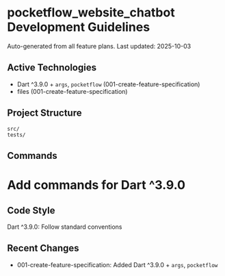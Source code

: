 # pocketflow_website_chatbot Development Guidelines

Auto-generated from all feature plans. Last updated: 2025-10-03

## Active Technologies
- Dart ^3.9.0 + `args`, `pocketflow` (001-create-feature-specification)
- files (001-create-feature-specification)

## Project Structure
```
src/
tests/
```

## Commands
# Add commands for Dart ^3.9.0

## Code Style
Dart ^3.9.0: Follow standard conventions

## Recent Changes
- 001-create-feature-specification: Added Dart ^3.9.0 + `args`, `pocketflow`

<!-- MANUAL ADDITIONS START -->
<!-- MANUAL ADDITIONS END -->
